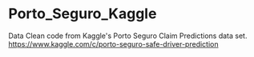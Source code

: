 # Porto_Seguro_Kaggle
Data Clean code from Kaggle's Porto Seguro Claim Predictions data set.  https://www.kaggle.com/c/porto-seguro-safe-driver-prediction
